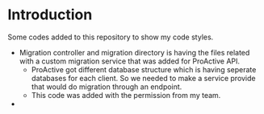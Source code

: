 # Introduction
Some codes added to this repository to show my code styles.

* Migration controller and migration directory is having the files related with a custom migration service that was added for ProActive API.
    * ProActive got different database structure which is having seperate databases for each client. So we needed to make a service provide that would do migration through an endpoint.
    * This code was added with the permission from my team.
* 
